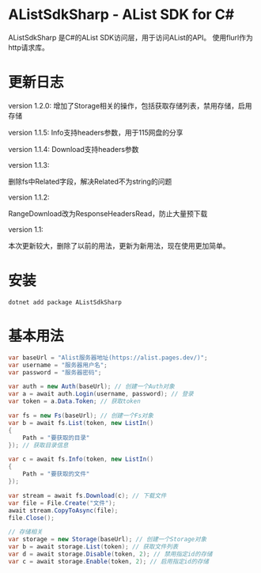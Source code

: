 # AListSdkSharp - AList SDK for C#

AListSdkSharp 是C#的AList SDK访问层，用于访问AList的API。
使用flurl作为http请求库。

# 更新日志

version 1.2.0:
增加了Storage相关的操作，包括获取存储列表，禁用存储，启用存储

version 1.1.5:
Info支持headers参数，用于115网盘的分享

version 1.1.4:
Download支持headers参数

version 1.1.3:

删除fs中Related字段，解决Related不为string的问题

version 1.1.2:

RangeDownload改为ResponseHeadersRead，防止大量预下载

version 1.1:

本次更新较大，删除了以前的用法，更新为新用法，现在使用更加简单。

# 安装

```
dotnet add package AListSdkSharp
```

# 基本用法
```csharp
var baseUrl = "Alist服务器地址(https://alist.pages.dev/)";
var username = "服务器用户名";
var password = "服务器密码";

var auth = new Auth(baseUrl); // 创建一个Auth对象
var a = await auth.Login(username, password); // 登录
var token = a.Data.Token; // 获取token

var fs = new Fs(baseUrl); // 创建一个Fs对象
var b = await fs.List(token, new ListIn()
{
    Path = "要获取的目录"
}); // 获取目录信息

var c = await fs.Info(token, new ListIn()
{
    Path = "要获取的文件"
});

var stream = await fs.Download(c); // 下载文件
var file = File.Create("文件");
await stream.CopyToAsync(file);
file.Close();

// 存储相关
var storage = new Storage(baseUrl); // 创建一个Storage对象
var b = await storage.List(token); // 获取文件列表
var d = await storage.Disable(token, 2); // 禁用指定id的存储
var c = await storage.Enable(token, 2); // 启用指定id的存储

```
